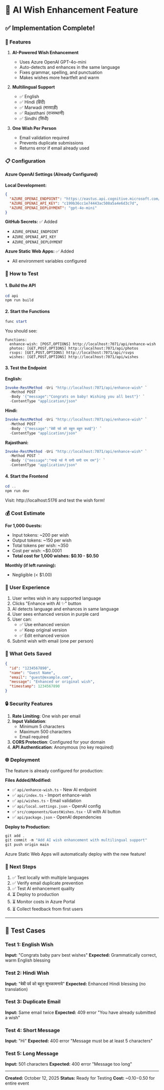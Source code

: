 # 🌟 AI Wish Enhancement Feature

## ✅ Implementation Complete!

### 🎯 Features

1. **AI-Powered Wish Enhancement**
   - Uses Azure OpenAI GPT-4o-mini
   - Auto-detects and enhances in the same language
   - Fixes grammar, spelling, and punctuation
   - Makes wishes more heartfelt and warm

2. **Multilingual Support**
   - ✅ English
   - ✅ Hindi (हिंदी)
   - ✅ Marwadi (मारवाड़ी)
   - ✅ Rajasthani (राजस्थानी)
   - ✅ Sindhi (सिंधी)

3. **One Wish Per Person**
   - Email validation required
   - Prevents duplicate submissions
   - Returns error if email already used

### 📋 Configuration

#### Azure OpenAI Settings (Already Configured)

**Local Development:**
```json
{
  "AZURE_OPENAI_ENDPOINT": "https://eastus.api.cognitive.microsoft.com/",
  "AZURE_OPENAI_API_KEY": "c199b36cc1e74443ac508a5a4e6d3c7d",
  "AZURE_OPENAI_DEPLOYMENT": "gpt-4o-mini"
}
```

**GitHub Secrets:** ✅ Added
- `AZURE_OPENAI_ENDPOINT`
- `AZURE_OPENAI_API_KEY`
- `AZURE_OPENAI_DEPLOYMENT`

**Azure Static Web Apps:** ✅ Added
- All environment variables configured

### 🚀 How to Test

#### 1. Build the API
```powershell
cd api
npm run build
```

#### 2. Start the Functions
```powershell
func start
```

You should see:
```
Functions:
  enhance-wish: [POST,OPTIONS] http://localhost:7071/api/enhance-wish
  photos: [GET,POST,OPTIONS] http://localhost:7071/api/photos
  rsvps: [GET,POST,OPTIONS] http://localhost:7071/api/rsvps
  wishes: [GET,POST,OPTIONS] http://localhost:7071/api/wishes
```

#### 3. Test the Endpoint

**English:**
```powershell
Invoke-RestMethod -Uri "http://localhost:7071/api/enhance-wish" `
  -Method POST `
  -Body '{"message":"Congrats on baby! Wishing you all best"}' `
  -ContentType "application/json"
```

**Hindi:**
```powershell
Invoke-RestMethod -Uri "http://localhost:7071/api/enhance-wish" `
  -Method POST `
  -Body '{"message":"बेबी पर्व को बहुत बहुत बधाई"}' `
  -ContentType "application/json"
```

**Rajasthani:**
```powershell
Invoke-RestMethod -Uri "http://localhost:7071/api/enhance-wish" `
  -Method POST `
  -Body '{"message":"नान्हे पर्व नै घणी घणी राम राम"}' `
  -ContentType "application/json"
```

#### 4. Start the Frontend
```powershell
cd ..
npm run dev
```

Visit: http://localhost:5176 and test the wish form!

### 💰 Cost Estimate

**For 1,000 Guests:**
- Input tokens: ~200 per wish
- Output tokens: ~150 per wish
- Total tokens per wish: ~350
- Cost per wish: ~$0.0001
- **Total cost for 1,000 wishes: $0.10 - $0.50**

**Monthly (if left running):**
- Negligible (< $1.00)

### 🎨 User Experience

1. User writes wish in any supported language
2. Clicks "Enhance with AI ✨" button
3. AI detects language and enhances in same language
4. User sees enhanced version in purple card
5. User can:
   - ✅ Use enhanced version
   - ✅ Keep original version
   - ✅ Edit enhanced version
6. Submit wish with email (one per person)

### 📝 What Gets Saved

```json
{
  "id": "1234567890",
  "name": "Guest Name",
  "email": "guest@example.com",
  "message": "Enhanced or original wish",
  "timestamp": 1234567890
}
```

### 🔒 Security Features

1. **Rate Limiting**: One wish per email
2. **Input Validation**:
   - Minimum 5 characters
   - Maximum 500 characters
   - Email required
3. **CORS Protection**: Configured for your domain
4. **API Authentication**: Anonymous (no key required)

### 🌐 Deployment

The feature is already configured for production:

**Files Added/Modified:**
- ✅ `api/enhance-wish.ts` - New AI endpoint
- ✅ `api/index.ts` - Import enhance-wish
- ✅ `api/wishes.ts` - Email validation
- ✅ `api/local.settings.json` - OpenAI config
- ✅ `src/components/GuestWishes.tsx` - UI with AI button
- ✅ `api/package.json` - OpenAI dependencies

**Deploy to Production:**
```powershell
git add .
git commit -m "Add AI wish enhancement with multilingual support"
git push origin main
```

Azure Static Web Apps will automatically deploy with the new feature!

### 🎯 Next Steps

1. ✅ Test locally with multiple languages
2. ✅ Verify email duplicate prevention
3. ✅ Test AI enhancement quality
4. ⏳ Deploy to production
5. ⏳ Monitor costs in Azure Portal
6. ⏳ Collect feedback from first users

---

## 🧪 Test Cases

### Test 1: English Wish
**Input:** "Congrats baby parv best wishes"
**Expected:** Grammatically correct, warm English blessing

### Test 2: Hindi Wish
**Input:** "बेबी पर्व को बहुत शुभकामनाये"
**Expected:** Enhanced Hindi blessing (no translation)

### Test 3: Duplicate Email
**Input:** Same email twice
**Expected:** 409 error "You have already submitted a wish"

### Test 4: Short Message
**Input:** "Hi"
**Expected:** 400 error "Message must be at least 5 characters"

### Test 5: Long Message
**Input:** 501 characters
**Expected:** 400 error "Message too long"

---

**Created:** October 12, 2025
**Status:** Ready for Testing
**Cost:** ~$0.10-$0.50 for entire event
